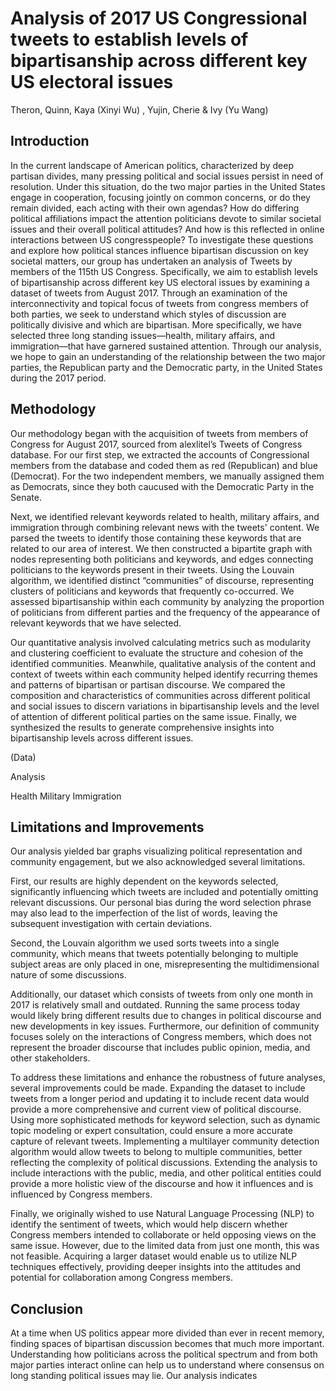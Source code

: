 # Analysis of 2017 US Congressional tweets to establish levels of bipartisanship across different key US electoral issues
Theron, Quinn, Kaya (Xinyi Wu) , Yujin, Cherie & Ivy (Yu Wang)


 
## Introduction
In the current landscape of American politics, characterized by deep partisan divides, many pressing political and social issues persist in need of resolution. Under this situation, do the two major parties in the United States engage in cooperation, focusing jointly on common concerns, or do they remain divided, each acting with their own agendas? How do  differing political affiliations impact the attention politicians devote to similar societal issues and their overall political attitudes? And how is this reflected in online interactions between US congresspeople?
To investigate these questions and explore how political stances influence bipartisan discussion on key societal matters, our group has undertaken an analysis of Tweets by members of the 115th US Congress. Specifically, we aim to establish levels of bipartisanship across different key US electoral issues by examining a dataset of tweets from August 2017. Through an examination of the interconnectivity and topical focus of tweets from congress members of both parties, we seek to understand which styles of discussion are politically divisive and which are bipartisan. More specifically, we have selected three long standing issues—health, military affairs, and immigration—that have garnered sustained attention. Through our analysis, we hope to gain an understanding of the relationship between the two major parties, the Republican party and the Democratic party, in the United States during the 2017 period.

## Methodology
Our methodology began with the acquisition of tweets from members of Congress for August 2017, sourced from alexlitel’s Tweets of Congress database. For our first step, we extracted the accounts of Congressional members from the database and coded them as red (Republican) and blue (Democrat). For the two independent members, we manually assigned them as Democrats, since they both caucused with the Democratic Party in the Senate. 

Next, we identified relevant keywords related to health, military affairs, and immigration through combining relevant news with the tweets' content. We parsed the tweets to identify those containing these keywords that are related to our area of interest. We then constructed a bipartite graph with nodes representing both politicians and keywords, and edges connecting politicians to the keywords present in their tweets. Using the Louvain algorithm, we identified distinct “communities” of discourse, representing clusters of politicians and keywords that frequently co-occurred. We assessed bipartisanship within each community by analyzing the proportion of politicians from different parties and the frequency of the appearance of relevant keywords that we have selected. 

Our quantitative analysis involved calculating metrics such as modularity and clustering coefficient to evaluate the structure and cohesion of the identified communities. Meanwhile, qualitative analysis of the content and context of tweets within each community helped identify recurring themes and patterns of bipartisan or partisan discourse. We compared the composition and characteristics of communities across different political and social issues to discern variations in bipartisanship levels and the level of attention of different political parties on the same issue. Finally, we synthesized the results to generate comprehensive insights into bipartisanship levels across different issues. 


(Data)

Analysis

Health
Military
Immigration 

## Limitations and Improvements
Our analysis yielded bar graphs visualizing political representation and community engagement, but we also acknowledged several limitations. 

First, our results are highly dependent on the keywords selected, significantly influencing which tweets are included and potentially omitting relevant discussions. Our personal bias during the word selection phrase may also lead to the imperfection of the list of words, leaving the subsequent investigation with certain deviations.

Second, the Louvain algorithm we used sorts tweets into a single community, which means that tweets potentially belonging to multiple subject areas are only placed in one, misrepresenting the multidimensional nature of some discussions. 

Additionally, our dataset which consists of tweets from only one month in 2017 is relatively small and outdated. Running the same process today would likely bring different results due to changes in political discourse and new developments in key issues. Furthermore, our definition of community focuses solely on the interactions of Congress members, which does not represent the broader discourse that includes public opinion, media, and other stakeholders.

To address these limitations and enhance the robustness of future analyses, several improvements could be made.
Expanding the dataset to include tweets from a longer period and updating it to include recent data would provide a more comprehensive and current view of political discourse. Using more sophisticated methods for keyword selection, such as dynamic topic modeling or expert consultation, could ensure a more accurate capture of relevant tweets. Implementing a multilayer community detection algorithm would allow tweets to belong to multiple communities, better reflecting the complexity of political discussions. Extending the analysis to include interactions with the public, media, and other political entities could provide a more holistic view of the discourse and how it influences and is influenced by Congress members. 

Finally, we originally wished to use Natural Language Processing (NLP) to identify the sentiment of tweets, which would help discern whether Congress members intended to collaborate or held opposing views on the same issue. However, due to the limited data from just one month, this was not feasible. Acquiring a larger dataset would enable us to utilize NLP techniques effectively, providing deeper insights into the attitudes and potential for collaboration among Congress members.


## Conclusion
At a time when US politics appear more divided than ever in recent memory, finding spaces of bipartisan discussion becomes that much more important. Understanding how politicians across the political spectrum and from both major parties interact online can help us to understand where consensus on long standing political issues may lie. Our analysis indicates

